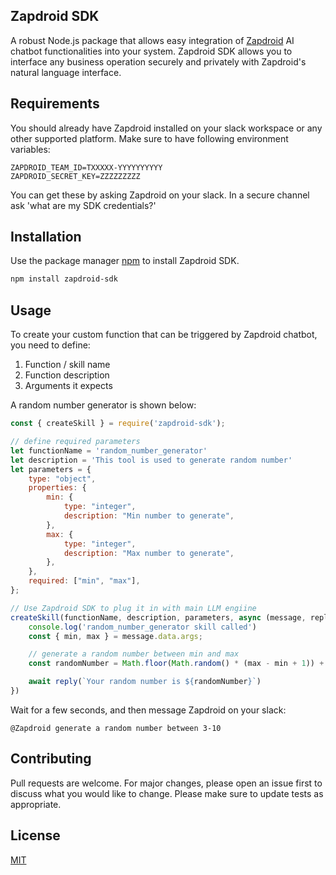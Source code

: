 ## Zapdroid SDK
A robust Node.js package that allows easy integration of [Zapdroid](https://www.zapdroid.io/) AI chatbot functionalities into your system. Zapdroid SDK allows you to interface any business operation securely and privately with Zapdroid's natural language interface.


## Requirements
You should already have Zapdroid installed on your slack workspace or any other supported platform.
Make sure to have following environment variables:
```
ZAPDROID_TEAM_ID=TXXXXX-YYYYYYYYYY
ZAPDROID_SECRET_KEY=ZZZZZZZZZ
```

You can get these by asking Zapdroid on your slack. In a secure channel ask 'what are my SDK credentials?'


## Installation
Use the package manager [npm](https://www.npmjs.com/) to install Zapdroid SDK.
```bash
npm install zapdroid-sdk
```

## Usage

To create your custom function that can be triggered by Zapdroid chatbot, you need to define:
1. Function / skill name
2. Function description
3. Arguments it expects

A random number generator is shown below:

```javascript
const { createSkill } = require('zapdroid-sdk');

// define required parameters
let functionName = 'random_number_generator'
let description = 'This tool is used to generate random number'
let parameters = {
    type: "object",
    properties: {
        min: {
            type: "integer",
            description: "Min number to generate",
        },
        max: {
            type: "integer",
            description: "Max number to generate",
        },
    },
    required: ["min", "max"],
};

// Use Zapdroid SDK to plug it in with main LLM engiine
createSkill(functionName, description, parameters, async (message, reply) => {
    console.log('random_number_generator skill called')
    const { min, max } = message.data.args;

    // generate a random number between min and max
    const randomNumber = Math.floor(Math.random() * (max - min + 1)) + min;

    await reply(`Your random number is ${randomNumber}`)
})
```

Wait for a few seconds, and then message Zapdroid on your slack:
```
@Zapdroid generate a random number between 3-10
```

## Contributing
Pull requests are welcome. For major changes, please open an issue first to discuss what you would like to change.
Please make sure to update tests as appropriate.


## License
[MIT](https://choosealicense.com/licenses/mit/)